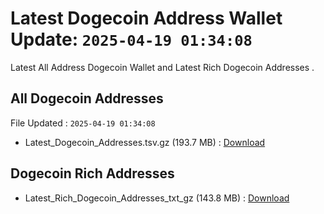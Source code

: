 # Latest Dogecoin Address Wallet Update: `2025-04-19 01:34:08`

Latest All Address Dogecoin Wallet and Latest Rich Dogecoin Addresses .

## All Dogecoin Addresses

File Updated : `2025-04-19 01:34:08`

- Latest_Dogecoin_Addresses.tsv.gz (193.7 MB) : [Download](https://github.com/Pymmdrza/Rich-Address-Wallet/releases/tag/Dogecoin)

## Dogecoin Rich Addresses

- Latest_Rich_Dogecoin_Addresses_txt_gz (143.8 MB) : [Download](https://github.com/Pymmdrza/Rich-Address-Wallet/releases/tag/Dogecoin)
